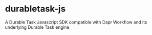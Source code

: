 # durabletask-js
A Durable Task Javascript SDK compatible with Dapr Workflow and its underlying Durable Task engine
